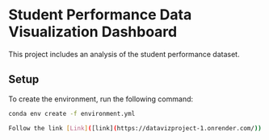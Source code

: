 # Student Performance Data Visualization Dashboard

This project includes an analysis of the student performance dataset.

## Setup

To create the environment, run the following command:

```bash
conda env create -f environment.yml

Follow the link [Link]([link](https://datavizproject-1.onrender.com/))

